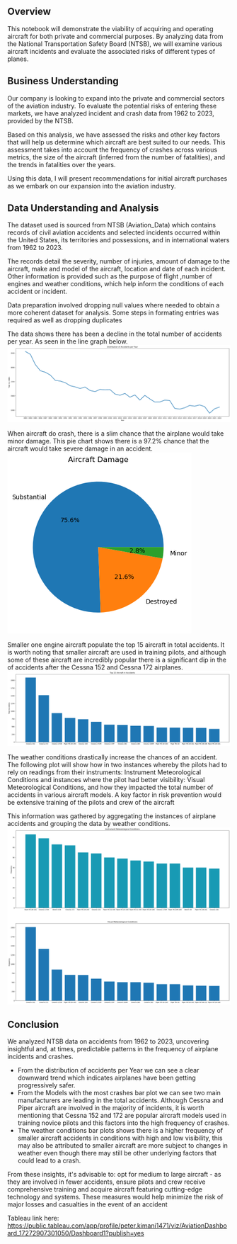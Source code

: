 ## Overview

This notebook will demonstrate the viability of acquiring and operating aircraft for both private and commercial purposes. By analyzing data from the National Transportation Safety Board (NTSB), we will examine various aircraft incidents and evaluate the associated risks of different types of planes.

## Business Understanding

Our company is looking to expand into the private and commercial sectors of the aviation industry. To evaluate the potential risks of entering these markets, we have analyzed incident and crash data from 1962 to 2023, provided by the NTSB.

Based on this analysis, we have assessed the risks and other key factors that will help us determine which aircraft are best suited to our needs. This assessment takes into account the frequency of crashes across various metrics, the size of the aircraft (inferred from the number of fatalities), and the trends in fatalities over the years.

Using this data, I will present recommendations for initial aircraft purchases as we embark on our expansion into the aviation industry.

## Data Understanding and Analysis

The dataset used is sourced from NTSB (Aviation_Data) which contains records of civil aviation accidents and selected incidents occurred within the United States, its territories and possessions, and in international waters from 1962 to 2023.

The records detail the severity, number of injuries, amount of damage to the aircraft, make and model of the aircraft, location and date of each incident. Other information is provided such as the purpose of flight ,number of engines and weather conditions, which help inform the conditions of each accident or incident.

Data preparation involved dropping null values where needed to obtain a more coherent dataset for analysis. Some steps in formating entries was required as well as dropping duplicates

The data shows there has been a decline in the total number of accidents per year. As seen in the line graph below.
![alt text](<Images/Accidents per Year.png>)

When aircraft do crash, there is a slim chance that the airplane would take minor damage. 
This pie chart shows there is a 97.2% chance that the aircraft would take severe damage in an accident.
![alt text](<Images/damage pie.png>)

Smaller one engine aircraft populate the top 15 aircraft in total accidents. It is worth noting that smaller aircraft are used in training pilots, and although some of these aircraft are incredibly popular there is a significant dip in the of accidents after the Cessna 152 and Cessna 172 airplanes.
![alt text](<Images/make and model 15.png>)

The weather conditions drastically increase the chances of an accident. The following plot will show how in two instances whereby the pilots had to rely on readings from their instruments: Instrument Meteorological Conditions and instances where the pilot had better visibility: Visual Meteorological Conditions, and how they impacted the total number of accidents in various aircraft models. A key factor in risk prevention would be extensive training 
of the pilots and crew of the aircraft

This information was gathered by aggregating the instances of airplane accidents and grouping the data by weather conditions.
![alt text](<Images/Weather Conditions.png>)

## Conclusion

We analyzed NTSB data on accidents from 1962 to 2023, uncovering insightful and, at times, predictable patterns in the frequency of airplane incidents and crashes.

* From the distribution of accidents per Year we can see a clear downward trend which indicates airplanes have been getting progressively safer.
* From the Models with the most crashes bar plot we can see two main manufacturers are leading in the total accidents.
Although Cessna and Piper aircraft are involved in the majority of incidents, it is worth mentioning that Cessna 152 and 172 are popular aircraft models used in training novice pilots and this factors into the high frequency of crashes.
* The weather conditions bar plots shows there is a higher frequency of smaller aircraft accidents in conditions with high and low visibility, this may also be attributed to smaller aircraft are more subject to changes in weather even though there may still be other underlying factors that could lead to a crash.

From these insights, it's advisable to: opt for medium to large aircraft - as they are involved in fewer accidents, ensure pilots and crew receive comprehensive training and acquire aircraft featuring cutting-edge technology and systems. These measures would help minimize the risk of major losses and casualties in the event of an accident

Tableau link here: https://public.tableau.com/app/profile/peter.kimani1471/viz/AviationDashboard_17272907301050/Dashboard1?publish=yes